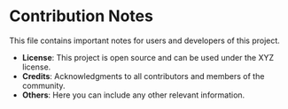 # Contribution Notes

This file contains important notes for users and developers of this project.

- **License**: This project is open source and can be used under the XYZ license.
- **Credits**: Acknowledgments to all contributors and members of the community.
- **Others**: Here you can include any other relevant information.
